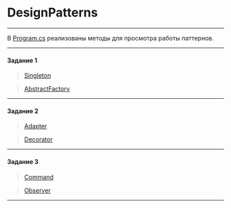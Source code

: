 # DesignPatterns
***
В [Program.cs](Program.cs) реализованы методы для просмотра работы паттернов.
***
#### Задание 1
> [Singleton](ConfigManager.cs)

> [AbstractFactory](AbstractFactory.cs)
 ***
#### Задание 2
 > [Adapter](Adapter.cs)

 > [Decorator](Decorator.cs)
 ***
#### Задание 3
 > [Command](Command.cs)

 > [Observer](Observer.cs)
 ***

